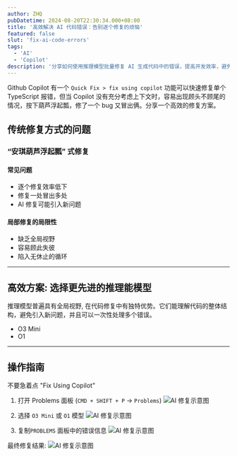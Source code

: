 ```yaml
---
author: ZHQ
pubDatetime: 2024-08-20T22:30:34.000+08:00
title: '高效解决 AI 代码错误：告别逐个修复的烦恼'
featured: false
slut: 'fix-ai-code-errors'
tags:
  - 'AI'
  - 'Copilot'
description: '分享如何使用推理模型批量修复 AI 生成代码中的错误，提高开发效率，避免陷入逐个修复的恶性循环。'
---
```


Github Copilot 有一个 `Quick Fix > fix using copilot` 功能可以快速修复单个 TypeScript 报错，但当 Copilot 没有充分考虑上下文时，容易出现顾头不顾尾的情况，按下葫芦浮起瓢，修了一个 bug 又冒出俩。分享一个高效的修复方案。

## 传统修复方式的问题

### “安琪葫芦浮起瓢” 式修复

#### 常见问题
- 逐个修复效率低下
- 修复一处冒出多处
- AI 修复可能引入新问题

#### 局部修复的局限性
- 缺乏全局视野
- 容易顾此失彼
- 陷入无休止的循环

---

## 高效方案: 选择更先进的推理能模型

推理模型普遍具有全局视野, 在代码修复中有独特优势。它们能理解代码的整体结构，避免引入新问题，并且可以一次性处理多个错误。

- O3 Mini
- O1

---
## 操作指南

<span class="text-red-500">不要急着点 "Fix Using Copilot"</span>

1. 打开 Problems 面板 (`CMD + SHIFT + P` -> `Problems`)
![AI 修复示意图](@assets/images/ai-fix-before-example.png)

2. 选择 `O3 Mini` 或 `O1` 模型
![AI 修复示意图](@assets/images/ai-fix-select-model.png)

3. 复制`PROBLEMS` 面板中的错误信息
![AI 修复示意图](@assets/images/ai-fix-select-fix-all.png)

最终修复结果:
![AI 修复示意图](@assets/images/ai-fix-after-example.png)